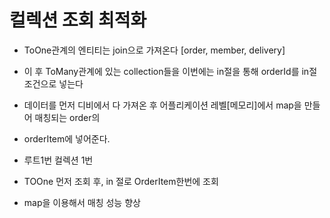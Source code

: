# 컬렉션 조회 최적화

- ToOne관계의 엔티티는 join으로 가져온다 [order, member, delivery]
- 이 후 ToMany관계에 있는 collection들을 이번에는 in절을 통해 orderId를 in절 조건으로 넣는다
- 데이터를 먼저 디비에서 다 가져온 후 어플리케이션 레벨[메모리]에서 map을 만들어 매칭되는 order의
- orderItem에 넣어준다.

- 루트1번 컬렉션 1번
- TOOne 먼저 조회 후, in 절로 OrderItem한번에 조회
- map을 이용해서 매칭 성능 향상